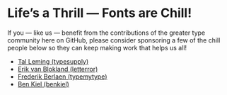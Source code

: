 # Life’s a Thrill — Fonts are Chill!

If you — like us — benefit from the contributions of the greater type community here on GitHub, please consider sponsoring a few of the chill people below so they can keep making work that helps us all!

- [Tal Leming (typesupply)](https://github.com/sponsors/typesupply)
- [Erik van Blokland (letterror)](https://github.com/sponsors/LettError)
- [Frederik Berlaen (typemytype)](https://github.com/sponsors/typemytype)
- [Ben Kiel (benkiel)](https://github.com/sponsors/benkiel)

